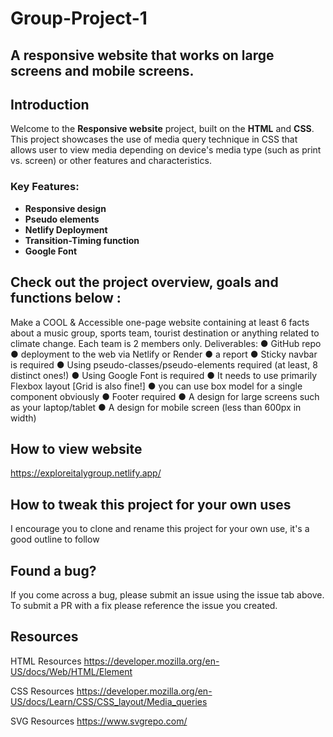 # Group-Project-1

## A responsive website that works on large screens and mobile screens.

## Introduction

Welcome to the **Responsive website** project, built on the **HTML** and **CSS**. This project showcases the use of media query technique in CSS that allows user to view media depending on device's media type (such as print vs. screen) or other features and characteristics.

### Key Features:
- **Responsive design**
- **Pseudo elements**
- **Netlify Deployment**
- **Transition-Timing function**
- **Google Font**

## Check out the project overview, goals and functions below :
Make a COOL & Accessible one-page website containing at least 6 facts
about a music group, sports team, tourist destination or anything related to climate
change.
Each team is 2 members only.
Deliverables:
● GitHub repo
● deployment to the web via Netlify or Render
● a report
● Sticky navbar is required
● Using pseudo-classes/pseudo-elements required (at least, 8 distinct ones!)
● Using Google Font is required
● It needs to use primarily Flexbox layout [Grid is also fine!]
● you can use box model for a single component obviously
● Footer required
●  A design for large screens such as your laptop/tablet
●  A design for mobile screen (less than 600px in width)

## How to view website
https://exploreitalygroup.netlify.app/

## How to tweak this project for your own uses
I encourage you to clone and rename this project for your own use, it's a good outline to follow

## Found a bug?
If you come across a bug, please submit an issue using the issue tab above. To submit a PR with a fix please reference the issue you created.

## Resources
HTML Resources https://developer.mozilla.org/en-US/docs/Web/HTML/Element

CSS Resources https://developer.mozilla.org/en-US/docs/Learn/CSS/CSS_layout/Media_queries

SVG Resources https://www.svgrepo.com/

